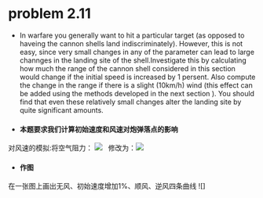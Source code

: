 # problem 2.11
- In warfare you generally want to hit a particular target (as opposed to haveing the cannon shells land indiscriminately). However, this is not easy, since very small changes in any of the parameter can lead to large channges in the landing site of the shell.Investigate this by calculating how much the range of the cannon shell considered in this section would change if the initial speed is increased by 1 persent. Also compute the change in the range if there is a slight (10km/h) wind (this effect can be added using the methods developed in the next section ). You should find that even these relatively small changes alter the landing site by quite significant amounts.
- #### 本题要求我们计算初始速度和风速对炮弹落点的影响
对风速的模拟:将空气阻力： ![](https://latex.codecogs.com/gif.latex?F_{drag,x}=-B_2vv_x\newline&space;F_{drag,y}=-B_2vv_y)   修改为：![](https://latex.codecogs.com/gif.latex?F_{drag,x}=-B_2|\vec{v}-\vec{v}_{wind}|(v_x-v_{wind})\newline&space;F_{drag,y}=-B_2|\vec{v}-\vec{v}_{wind}|v_y)
- #### 作图
在一张图上画出无风、初始速度增加1%、顺风、逆风四条曲线
![]
